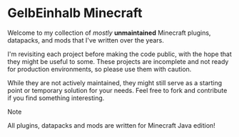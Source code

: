# GelbEinhalb Minecraft
Welcome to my collection of *mostly* **unmaintained** Minecraft plugins, datapacks, and mods that I've written over the years. 

I'm revisiting each project before making the code public, with the hope that they might be useful to some. These projects are incomplete and not ready for production environments, so please use them with caution. 

While they are not actively maintained, they might still serve as a starting point or temporary solution for your needs. Feel free to fork and contribute if you find something interesting.

> [!NOTE]
> All plugins, datapacks and mods are written for Minecraft Java edition!
